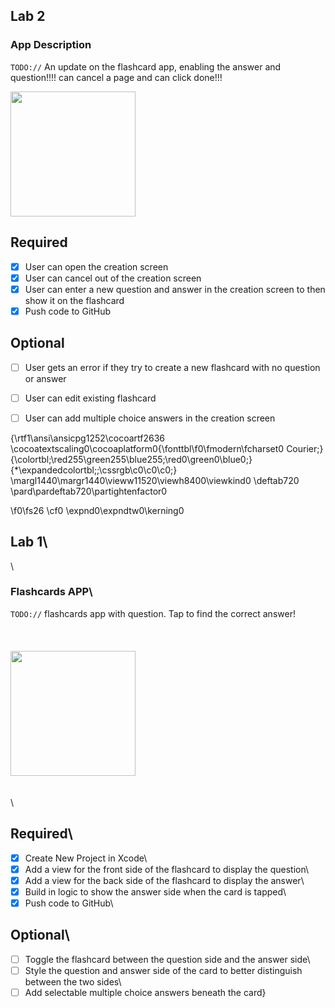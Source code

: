 ## Lab 2

### App Description
`TODO://` An update on the flashcard app, enabling the answer and question!!!!
can cancel a page and can click done!!!


<img src= https://i.imgur.com/HRmqQYI.gif width=200><br>



## Required
- [x] User can open the creation screen
- [x] User can cancel out of the creation screen
- [x] User can enter a new question and answer in the creation screen to then show it on the flashcard
- [x] Push code to GitHub
## Optional
- [ ] User gets an error if they try to create a new flashcard with no question or answer
- [ ] User can edit existing flashcard
- [ ] User can add multiple choice answers in the creation screen








{\rtf1\ansi\ansicpg1252\cocoartf2636
\cocoatextscaling0\cocoaplatform0{\fonttbl\f0\fmodern\fcharset0 Courier;}
{\colortbl;\red255\green255\blue255;\red0\green0\blue0;}
{\*\expandedcolortbl;;\cssrgb\c0\c0\c0;}
\margl1440\margr1440\vieww11520\viewh8400\viewkind0
\deftab720
\pard\pardeftab720\partightenfactor0

\f0\fs26 \cf0 \expnd0\expndtw0\kerning0
## Lab 1\
\
### Flashcards APP\
`TODO://` flashcards app with question. Tap to find the correct answer!\
\
\
\
<img src="https://i.imgur.com/RfsANbO.gif" width=200><br>\
\
\
## Required\
- [x] Create New Project in Xcode\
- [x] Add a view for the front side of the flashcard to display the question\
- [x] Add a view for the back side of the flashcard to display the answer\
- [x] Build in logic to show the answer side when the card is tapped\
- [x] Push code to GitHub\
## Optional\
- [ ] Toggle the flashcard between the question side and the answer side\
- [ ] Style the question and answer side of the card to better distinguish between the two sides\
- [ ] Add selectable multiple choice answers beneath the card}
